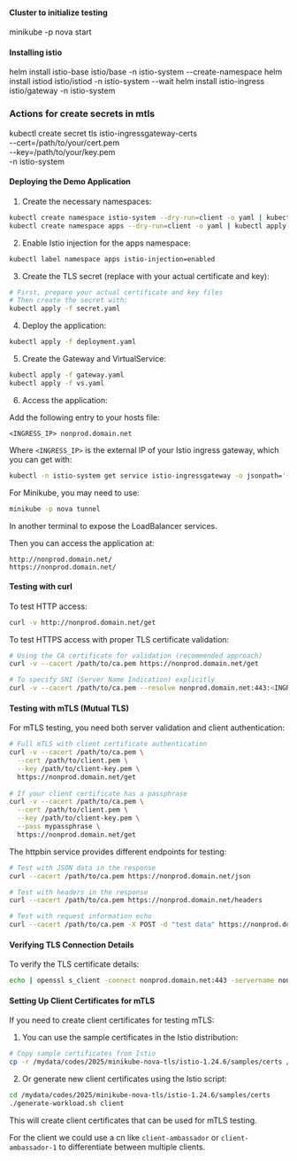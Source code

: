 #### Cluster to initialize testing

minikube -p nova start

#### Installing istio

helm install istio-base istio/base -n istio-system --create-namespace
helm install istiod istio/istiod -n istio-system --wait
helm install istio-ingress istio/gateway -n istio-system


### Actions for create secrets in mtls

kubectl create secret tls istio-ingressgateway-certs \
  --cert=/path/to/your/cert.pem \
  --key=/path/to/your/key.pem \
  -n istio-system

#### Deploying the Demo Application

1. Create the necessary namespaces:
```bash
kubectl create namespace istio-system --dry-run=client -o yaml | kubectl apply -f -
kubectl create namespace apps --dry-run=client -o yaml | kubectl apply -f -
```

2. Enable Istio injection for the apps namespace:
```bash
kubectl label namespace apps istio-injection=enabled
```

3. Create the TLS secret (replace with your actual certificate and key):
```bash
# First, prepare your actual certificate and key files
# Then create the secret with:
kubectl apply -f secret.yaml
```

4. Deploy the application:
```bash
kubectl apply -f deployment.yaml
```

5. Create the Gateway and VirtualService:
```bash
kubectl apply -f gateway.yaml
kubectl apply -f vs.yaml
```

6. Access the application:

Add the following entry to your hosts file:
```
<INGRESS_IP> nonprod.domain.net
```

Where `<INGRESS_IP>` is the external IP of your Istio ingress gateway, which you can get with:
```bash
kubectl -n istio-system get service istio-ingressgateway -o jsonpath='{.status.loadBalancer.ingress[0].ip}'
```

For Minikube, you may need to use:
```bash
minikube -p nova tunnel
```
In another terminal to expose the LoadBalancer services.

Then you can access the application at:
```
http://nonprod.domain.net/
https://nonprod.domain.net/
```

#### Testing with curl

To test HTTP access:
```bash
curl -v http://nonprod.domain.net/get
```

To test HTTPS access with proper TLS certificate validation:
```bash
# Using the CA certificate for validation (recommended approach)
curl -v --cacert /path/to/ca.pem https://nonprod.domain.net/get

# To specify SNI (Server Name Indication) explicitly
curl -v --cacert /path/to/ca.pem --resolve nonprod.domain.net:443:<INGRESS_IP> https://nonprod.domain.net/get
```

#### Testing with mTLS (Mutual TLS)

For mTLS testing, you need both server validation and client authentication:

```bash
# Full mTLS with client certificate authentication
curl -v --cacert /path/to/ca.pem \
  --cert /path/to/client.pem \
  --key /path/to/client-key.pem \
  https://nonprod.domain.net/get
  
# If your client certificate has a passphrase
curl -v --cacert /path/to/ca.pem \
  --cert /path/to/client.pem \
  --key /path/to/client-key.pem \
  --pass mypassphrase \
  https://nonprod.domain.net/get
```

The httpbin service provides different endpoints for testing:
```bash
# Test with JSON data in the response
curl --cacert /path/to/ca.pem https://nonprod.domain.net/json

# Test with headers in the response  
curl --cacert /path/to/ca.pem https://nonprod.domain.net/headers

# Test with request information echo
curl --cacert /path/to/ca.pem -X POST -d "test data" https://nonprod.domain.net/anything
```

#### Verifying TLS Connection Details

To verify the TLS certificate details:
```bash
echo | openssl s_client -connect nonprod.domain.net:443 -servername nonprod.domain.net -CAfile /path/to/ca.pem
```

#### Setting Up Client Certificates for mTLS

If you need to create client certificates for testing mTLS:

1. You can use the sample certificates in the Istio distribution:
```bash
# Copy sample certificates from Istio
cp -r /mydata/codes/2025/minikube-nova-tls/istio-1.24.6/samples/certs /mydata/codes/2025/minikube-nova-tls/client-certs
```

2. Or generate new client certificates using the Istio script:
```bash
cd /mydata/codes/2025/minikube-nova-tls/istio-1.24.6/samples/certs
./generate-workload.sh client
```

This will create client certificates that can be used for mTLS testing.

For the client we could use a cn like `client-ambassador` or `client-ambassador-1` to differentiate between multiple clients.
